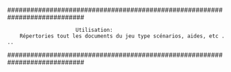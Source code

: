 ############################################################################


                          Utilisation:
        Répertories tout les documents du jeu type scénarios, aides, etc . ..


############################################################################
